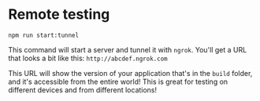 # Remote testing

```Shell
npm run start:tunnel
```

This command will start a server and tunnel it with `ngrok`. You'll get a URL
that looks a bit like this: `http://abcdef.ngrok.com`

This URL will show the version of your application that's in the `build` folder,
and it's accessible from the entire world! This is great for testing on different
devices and from different locations!
